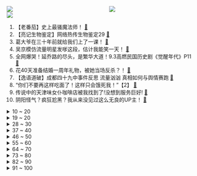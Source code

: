 <div >
<a style="float:left;width:55%;" href = "https://github.com/anuraghazra/github-readme-stats">
   <img src = "https://github-readme-stats.vercel.app/api?username=iuuuuuaena&theme=buefy&show_icons=true"/>
</a>
<a  style="float:right;width:45%" href = "https://github.com/anuraghazra/github-readme-stats">
   <img  src="https://github-readme-stats.vercel.app/api/top-langs/?username=anuraghazra&layout=compact"/>
</a>
</div>

[![](https://img.shields.io/badge/jxd-@jxdgogogo.xyz-yellowgreen.svg)](https://www.jxdgogogo.xyz)<br>
1. 【老番茄】史上最骚魔法师！ [:link:](//www.bilibili.com/video/BV1M64y1m7gA) <br>
2. 【亮记生物鉴定】网络热传生物鉴定29 [:link:](//www.bilibili.com/video/BV1f64y1C715) <br>
3. 葛大爷在三十年前就给我们上了一课！ [:link:](//www.bilibili.com/video/BV1hA411G7FZ) <br>
4. 吴京模仿流量明星发嗲这段，估计我能笑一天！ [:link:](//www.bilibili.com/video/BV1Rq4y1J7ue) <br>
5. 全网爆哭！延乔路的尽头，是繁华大道！9.3高燃民国历史剧《觉醒年代》P11 [:link:](//www.bilibili.com/video/BV1yy4y1p71t) <br>
6. 花40天准备结婚一周年礼物，被她当场反杀？！ [:link:](//www.bilibili.com/video/BV13K411F7tr) <br>
7. 【逸语道破】成都四十九中事件反思 流量汹汹 真相如何与舆情赛跑 [:link:](//www.bilibili.com/video/BV1qU4y1t7B6) <br>
8. “你们不要再这样吃面了！这样只会饿死我！”【2】 [:link:](//www.bilibili.com/video/BV1e5411374k) <br>
9. 传说中的天津味女仆咖啡店被我找到了!没想到服务巨好! [:link:](//www.bilibili.com/video/BV1uo4y1m7CA) <br>
10. 阴阳怪气？疯狂尬黑？我从来没见过这么无良的UP主！ [:link:](//www.bilibili.com/video/BV1iq4y177h4) <br>
<details>
<summary>10 ~ 20</summary>
11. 我假装成余景天的粉丝进了群，打榜、反黑一周后，我悟了！【王小七】 [:link:](//www.bilibili.com/video/BV1Sf4y1a75y) <br>
12. 真的能玩！用硬纸板做出超级马里奥【阅片无数Ⅱ 02】 [:link:](//www.bilibili.com/video/BV1rN411o7c4) <br>
13. 靠谱盘点119：谁才是鱼？RNG全胜出线，DFM上演热血少年漫，DK：我跟鱼打起来了 [:link:](//www.bilibili.com/video/BV1kV411E7W6) <br>
14. 985大学《内卷的名义》 [:link:](//www.bilibili.com/video/BV1z64y127bX) <br>
15. 厨师长教你：8种不同的包菜做法，这里总有一款属于你的菜 [:link:](//www.bilibili.com/video/BV1S541137hu) <br>
16. 【warma】我的皮卡丘为什么是这样子的？！ [:link:](//www.bilibili.com/video/BV13h411v7ac) <br>
17. 医生：没关系，只是个小手术 [:link:](//www.bilibili.com/video/BV1k541137Ez) <br>
18. 我只会心疼哥哥⚡京剧版⚡ [:link:](//www.bilibili.com/video/BV1so4y1m7cn) <br>
19. 善人 [:link:](//www.bilibili.com/video/BV1Co4y127k2) <br>
</details>
<details>
<summary>19 ~ 20</summary>
20. 这个操作你给打多少分？ [:link:](//www.bilibili.com/video/BV1nb4y1f7A2) <br>
21. 人类早期灭蚊行动的珍贵影像 [:link:](//www.bilibili.com/video/BV1ff4y1a7nB) <br>
22. 成都49中的悲剧过后，我看到了颜色革命的影子 [:link:](//www.bilibili.com/video/BV1Rf4y1a7jC) <br>
23. 【4K】两两面包夹两芝士夹面包 [:link:](//www.bilibili.com/video/BV1yb4y1f7Yy) <br>
24. 大家好。我是摩登兄弟刘宇宁。冷面杀手皓都来了。 [:link:](//www.bilibili.com/video/BV1bq4y177as) <br>
25. 治愈你的尴尬症 [:link:](//www.bilibili.com/video/BV1Wb4y1f7u7) <br>
26. 我就说登陆界面这个胖子怎么那么眼熟，还有这BGM [:link:](//www.bilibili.com/video/BV12p4y147zs) <br>
27. ⏰饮茶时间到~⏰ [:link:](//www.bilibili.com/video/BV1Ny4y1W7Ps) <br>
28. 华农兄弟：红烧肉不听话，准备把它收拾了，结果一波三折 [:link:](//www.bilibili.com/video/BV13Q4y1o7on) <br>
</details>
<details>
<summary>28 ~ 30</summary>
29. 新华社记者：还原成都49中学生坠亡事件 [:link:](//www.bilibili.com/video/BV1QK4y1A7b2) <br>
30. 蟹坚强终章 [:link:](//www.bilibili.com/video/BV1N64y1m7NB) <br>
31. “我小姨说，这个人能救你的命，跟着他…” [:link:](//www.bilibili.com/video/BV1Ph411v77P) <br>
32. G7商讨如何”控制“中国，竟与八国联军如此相像 [:link:](//www.bilibili.com/video/BV1fh411e7hY) <br>
33. 袁隆平团队再传喜讯！新型超级杂交水稻亩产2005.66斤，能多养活数亿人 [:link:](//www.bilibili.com/video/BV1D64y1C7KF) <br>
34. 40年前的天才设计，被我随手一解就开了？ [:link:](//www.bilibili.com/video/BV1U64y1276F) <br>
35. “有一种捧杀，叫白衣天使” [:link:](//www.bilibili.com/video/BV1Zh411e7sg) <br>
36. 独家披露！成都49中学生坠亡事件公共视频画面公布 [:link:](//www.bilibili.com/video/BV1hU4y1t73N) <br>
37. 当年火爆B站的【权御天下】究竟有多燃！ [:link:](//www.bilibili.com/video/BV1Qq4y177Ek) <br>
</details>
<details>
<summary>37 ~ 40</summary>
38. 阴阳合同！空壳公司！娱乐圈是如何沦为不法收入的最好合作伙伴的？ [:link:](//www.bilibili.com/video/BV1M64y1m7tN) <br>
39. 被美媒骂走狗？郭杰瑞：我不在乎他们的假新闻 [:link:](//www.bilibili.com/video/BV1Ff4y1Y74b) <br>
40. 来来来，看谁能顶住这锅《 肉 的 诱 惑 》 [:link:](//www.bilibili.com/video/BV1264y1C77X) <br>
41. 螺蛳粉里竟没有螺蛳肉，小伙怒炒5斤螺蛳一次性吃到够，真解馋 [:link:](//www.bilibili.com/video/BV1Fh411v76A) <br>
42. 【全明星】一路向北 [:link:](//www.bilibili.com/video/BV1i64y1C7tC) <br>
43. 喂！都进来hea!【不饮茶非好汉】 [:link:](//www.bilibili.com/video/BV1z64y1C7Qk) <br>
44. 我得癌症了，我不卷了，祝大家身体健康～ [:link:](//www.bilibili.com/video/BV1SN411o7Hy) <br>
45. 【潘嘎·打疫苗 】2022年春晚小品 [:link:](//www.bilibili.com/video/BV1Cy4y1p7NU) <br>
46. 鲨鱼被捕后当场干饭 [:link:](//www.bilibili.com/video/BV1if4y1a7UH) <br>
</details>
<details>
<summary>46 ~ 50</summary>
47. 中国为什么花大力气禁毒？这不是电影，子弹已经压满了！ [:link:](//www.bilibili.com/video/BV1Mh411v7ay) <br>
48. 【曾涵江Cup】B站朋友我来了！非常开心能和大家在这里共续前缘！ [:link:](//www.bilibili.com/video/BV1t5411u7Jt) <br>
49. 【时代少年团】拆家vlog《把庭院装扮的更漂亮吧~》 [:link:](//www.bilibili.com/video/BV1BV411E7QA) <br>
50. 《兄 弟 们，有 挂》 [:link:](//www.bilibili.com/video/BV13p4y1t7qK) <br>
51. 职场人的内心独白 [:link:](//www.bilibili.com/video/BV1N54y1L7G7) <br>
52. 作为损失最大的UP之一，打断牙也得下架，不妥协 [:link:](//www.bilibili.com/video/BV1Zq4y1J7p4) <br>
53. 饮茶循环 [:link:](//www.bilibili.com/video/BV1WV411E76K) <br>
54. “心不妥协，行不受限” [:link:](//www.bilibili.com/video/BV1Rf4y1a7d5) <br>
55. 【抖抖村】学画画全攻略 | 绘画基本功总集篇 [:link:](//www.bilibili.com/video/BV1BQ4y1o78F) <br>
</details>
<details>
<summary>55 ~ 60</summary>
56. 【逗鱼时刻】第301期 国服第一雪崩是怎么练成的 [:link:](//www.bilibili.com/video/BV1BA411G7hE) <br>
57. 口碑炸裂！全程高能！今年最过瘾的悬疑剧《无罪之最》上 [:link:](//www.bilibili.com/video/BV14K4y1d72D) <br>
58. 试吃油炸活蝎子！全程高能。。。 [:link:](//www.bilibili.com/video/BV1Ly4y1W7Wz) <br>
59. 戰   回   術   咒 [:link:](//www.bilibili.com/video/BV1wB4y1w7Lm) <br>
60. 《B 界 西 游 大 战》 [:link:](//www.bilibili.com/video/BV1bU4y1t7ED) <br>
61. 现在的锤子VS苏联时期锤子，结果出乎意料 [:link:](//www.bilibili.com/video/BV15f4y1Y7xX) <br>
62. 2W日元挑战奇葩日本游戏王娃娃机，竟然一发就中大奖？！ [:link:](//www.bilibili.com/video/BV1Y64y1C7f8) <br>
63. 【与世界说】乌合麒麟：一幅画可以传递出什么样的能量？ [:link:](//www.bilibili.com/video/BV14K4y1d7kQ) <br>
64. 【B限】来自恋乃夜舞的通知【官方】 [:link:](//www.bilibili.com/video/BV1Jv4115728) <br>
</details>
<details>
<summary>64 ~ 70</summary>
65. 「身 法」 [:link:](//www.bilibili.com/video/BV1qV411E7mB) <br>
66. 一天30根烟，他终于“战胜”了肺癌，这人竟然使诈！ [:link:](//www.bilibili.com/video/BV1yq4y1f76M) <br>
67. 【医学博士】如何戒掉手机？｜熬夜玩手机是如何把你变丑的？ [:link:](//www.bilibili.com/video/BV1vv41157xT) <br>
68. 印度疫情全面失控：伯伯接种了疫苗还是感染去世，农村成了人间“地狱” [:link:](//www.bilibili.com/video/BV1Zh411e792) <br>
69. 压箱底的巨大石斑鱼头，做一份顶级剁椒鱼头，把小伙伴们吃撑了 [:link:](//www.bilibili.com/video/BV1jo4y1m7nb) <br>
70. 终于，他像明星一样被闪光灯包围！ [:link:](//www.bilibili.com/video/BV1FK4y1o7Fd) <br>
71. 一口气看完《生化危机》系列剧情！入门生化系列就是这么简单！ [:link:](//www.bilibili.com/video/BV1pq4y177QX) <br>
72. 我在B站的第一个作品，也是人生第一次出镜，简单展示一下！ [:link:](//www.bilibili.com/video/BV1SA411G7oC) <br>
73. 向阳而生，与梦盛开✧【这才是少女活力呀！】✧ [:link:](//www.bilibili.com/video/BV1Ev41157ie) <br>
</details>
<details>
<summary>73 ~ 80</summary>
74. 网红民宿测评有续集！断水断电的割韭菜星空民宿放话:你等着！ [:link:](//www.bilibili.com/video/BV1BU4y1t7kv) <br>
75. 【阿斗】全员演技爆表！再过多少年也看不腻，《越狱》第二季大结局20-22 [:link:](//www.bilibili.com/video/BV1W541137XH) <br>
76. 用《爽言爽语》和老板讲话… [:link:](//www.bilibili.com/video/BV1po4y1m7fJ) <br>
77. 吃完这一碗，我感觉身上每个毛孔都打开了 [:link:](//www.bilibili.com/video/BV1kK4y1A7Lf) <br>
78. 我⚡们⚡联⚡合！ [:link:](//www.bilibili.com/video/BV1m64y127nt) <br>
79. 林小北云顶之弈：新版本黑科技，成型就吃鸡黑鸟天骑！6骑士黑鸟盾天使 LOL云顶之弈S5上分套路阵容教学！ [:link:](//www.bilibili.com/video/BV1Bv411574W) <br>
80. 成都“最便宜的自助餐”，14元20多种肉菜随便吃，老板疯狂喊着加菜加菜多吃点，工地大哥、出租车师傅、外卖小哥，各路硬汉吃饱又吃好 [:link:](//www.bilibili.com/video/BV1dq4y1J7MM) <br>
81. 许可馨回国了？改名了？雨过天晴了？No！ [:link:](//www.bilibili.com/video/BV1XK4y1d7Ab) <br>
82. 【2021MSI】5月14日对抗赛 RNG vs DK [:link:](//www.bilibili.com/video/BV1Xy4y1p7wt) <br>
</details>
<details>
<summary>82 ~ 90</summary>
83. 九年前的评论画风竟然是这样！ [:link:](//www.bilibili.com/video/BV12q4y177os) <br>
84. 【4K60FPS】卢冠廷《一生所爱》神级现场！人生一定要看的现场！ [:link:](//www.bilibili.com/video/BV1nV411E7RX) <br>
85. 细读经典：107万人打出9.3的逆天高分，N刷后依然让人沉醉 [:link:](//www.bilibili.com/video/BV1bf4y1a7E8) <br>
86. 为什么开台宝马，法拉利车主叫我大哥？？ [:link:](//www.bilibili.com/video/BV1sb4y1f7tt) <br>
87. “一生中最好”的布丁食谱？我先试为敬了 [:link:](//www.bilibili.com/video/BV1G5411u71G) <br>
88. 这是什么阴间对局啊！我服了！ [:link:](//www.bilibili.com/video/BV1Jy4y1W73r) <br>
89. 没有熊孩子，只有熊家长 [:link:](//www.bilibili.com/video/BV1fN411f78o) <br>
90. ⚡无 味 战 士⚡ [:link:](//www.bilibili.com/video/BV1i64y1C7mg) <br>
91. 买来全世界最大鲍鱼品种！一个可以供六个人吃！ [:link:](//www.bilibili.com/video/BV1FK4y1P7A8) <br>
</details>
<details>
<summary>91 ~ 100</summary>
92. 余景天粉丝：“他们只是失去了生命，我哥哥失去的可是出道机会”？？ [:link:](//www.bilibili.com/video/BV1MU4y1t7mD) <br>
93. 刷新演技下限！《遇龙》：演员的门槛这么低了吗？ [:link:](//www.bilibili.com/video/BV1764y1C7Qh) <br>
94. 王老菊教你拼图世界 [:link:](//www.bilibili.com/video/BV1mV411E7Cd) <br>
95. 比较：在中国买一套房子需要工作多久 [:link:](//www.bilibili.com/video/BV15v41157Ay) <br>
96. 吊打鸣人？秒杀五影！火影BOSS最强装逼战TOP5！「火影战力学」 [:link:](//www.bilibili.com/video/BV1Zy4y1p7zT) <br>
97. 锻炼颈阔肌科学消除双下巴！只需抬头的三分钟懒人训练法【Mandell博士】 [:link:](//www.bilibili.com/video/BV1dy4y1p7di) <br>
98. 关键时刻总有贵人相助是一种什么体验？我是如何遇到贵人的？ [:link:](//www.bilibili.com/video/BV1Cq4y1f74N) <br>
99. 你被一只猫惊艳过吗？ [:link:](//www.bilibili.com/video/BV1d54y157iu) <br>
100. 520欲罢不能的礼物居然是… [:link:](//www.bilibili.com/video/BV1Rf4y1a7ym) <br>
</details>
